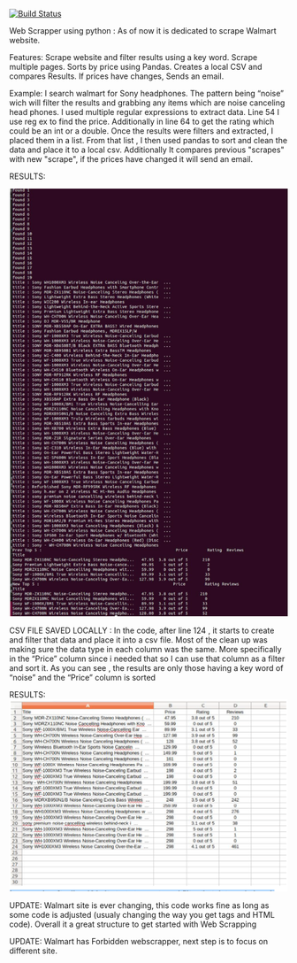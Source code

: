 [![Build Status](https://travis-ci.org/jgutierrezCSU/WebScrapperPython.svg?branch=master)](https://travis-ci.org/jgutierrezCSU/WebScrapperPython)

Web Scrapper using python :
As of now it is dedicated to scrape Walmart website.

Features:
Scrape website and filter results using a key word.
Scrape multiple pages.
Sorts by price using Pandas.
Creates a local CSV and compares Results. If prices have changes, Sends an email.


Example:
I search walmart for Sony headphones. The pattern being “noise” wich will filter the results and grabbing any items which are noise canceling head phones.
I used multiple regular expressions to extract data. Line 54 I use reg ex to find the price. Additionally in line 64 to get the rating which could be an int or a double. Once the results were filters and extracted, I placed them in a list. From that list , I then used pandas to sort and clean the data and place it to a local csv.
Additionally It compares previous "scrapes" with new "scrape", if the prices have changed it will send an email.

RESULTS:

![alt text](https://github.com/jgutierrezCSU/WebScrapperPython/blob/master/photos/snip1.png?raw=true)





CSV FILE SAVED LOCALLY :
In the code, after line 124 , it starts to create and filter that data and place it into a csv file. Most of the clean up was making sure the data type in each column was the same. More specifically in the “Price” column since i needed that so I can use that column as a filter and sort it. As you can see , the results are only those having a key word of “noise” and the “Price” column is sorted

RESULTS:
![alt text](https://github.com/jgutierrezCSU/WebScrapperPython/blob/master/photos/snip2.png?raw=true)


UPDATE:
Walmart site is ever changing, this code works fine as long as some code is adjusted (usualy changing the way you get tags and HTML code).
Overall it a great structure to get started with Web Scrapping

UPDATE: Walmart has Forbidden webscrapper, next step is to focus on different site.
